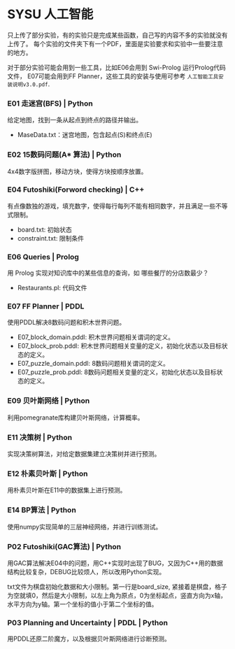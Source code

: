 # SYSU 人工智能 
只上传了部分实验，有的实验只是完成某些函数，自己写的内容不多的实验就没有上传了。
每个实验的文件夹下有一个PDF，里面是实验要求和实验中一些要注意的地方。

对于部分实验可能会用到一些工具，比如E06会用到 Swi-Prolog 运行Prolog代码文件， E07可能会用到FF Planner，这些工具的安装与使用可参考 `人工智能工具安装说明v3.0.pdf`.

### E01 走迷宫(BFS) | Python
给定地图，找到一条从起点到终点的路径并输出。
* MaseData.txt：迷宫地图，包含起点(S)和终点(E)

### E02 15数码问题(A* 算法) | Python
4x4数字版拼图，移动方块，使得方块按顺序放置。

### E04 Futoshiki(Forword checking) | C++
有点像数独的游戏，填充数字，使得每行每列不能有相同数字，并且满足一些不等式限制。
* board.txt: 初始状态
* constraint.txt: 限制条件

### E06 Queries | Prolog
用 Prolog 实现对知识库中的某些信息的查询，如 哪些餐厅的分店数最少？
* Restaurants.pl: 代码文件

### E07 FF Planner | PDDL
使用PDDL解决8数码问题和积木世界问题。
* E07_block_domain.pddl: 积木世界问题相关谓词的定义。
* E07_block_prob.pddl: 积木世界问题相关变量的定义，初始化状态以及目标状态的定义。
* E07_puzzle_domain.pddl: 8数码问题相关谓词的定义。
* E07_puzzle_prob.pddl: 8数码问题相关变量的定义，初始化状态以及目标状态的定义。

### E09 贝叶斯网络 | Python
利用pomegranate库构建贝叶斯网络，计算概率。

### E11 决策树 | Python
实现决策树算法，对给定数据集建立决策树并进行预测。

### E12 朴素贝叶斯 | Python
用朴素贝叶斯在E11中的数据集上进行预测。

### E14 BP算法 | Python

使用numpy实现简单的三层神经网络，并进行训练测试。





### P02 Futoshiki(GAC算法) | Python

用GAC算法解决E04中的问题，用C++实现时出现了BUG，又因为C++用的数据结构比较复杂，DEBUG比较烦人，所以改用Python实现。

txt文件为棋盘初始化数据和大小限制。第一行是board_size, 紧接着是棋盘，格子为空就填0，然后是大小限制，以左上角为原点，0为坐标起点，竖直方向为x轴，水平方向为y轴。第一个坐标的值小于第二个坐标的值。



### P03 Planning and Uncertainty | PDDL | Python

用PDDL还原二阶魔方，以及根据贝叶斯网络进行诊断预测。

